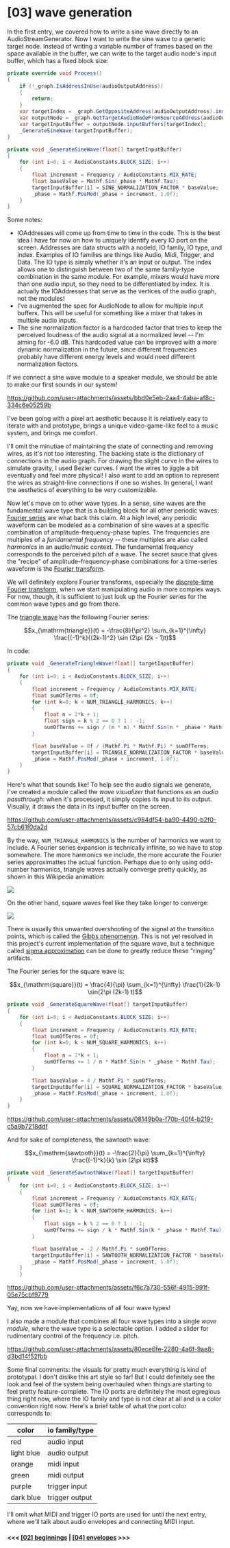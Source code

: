 # \[03\] wave generation

In the first entry, we covered how to write a sine wave directly to an AudioStreamGenerator. Now I want to write the sine wave to a generic target node. Instead of writing a variable number of frames based on the space available in the buffer, we can write to the target audio node's input buffer, which has a fixed block size:

```C#
private override void Process()
{
    if (!_graph.IsAddressInUse(audioOutputAddress))
    {
        return;
    }
    var targetIndex = _graph.GetOppositeAddress(audioOutputAddress).index;
    var outputNode = _graph.GetTargetAudioNodeFromSourceAddress(audioOutputAddress);
    var targetInputBuffer = outputNode.inputBuffers[targetIndex];
    _GenerateSineWave(targetInputBuffer);
}

private void _GenerateSineWave(float[] targetInputBuffer)
{
    for (int i=0; i < AudioConstants.BLOCK_SIZE; i++)
    {
        float increment = Frequency / AudioConstants.MIX_RATE;
        float baseValue = Mathf.Sin(_phase * Mathf.Tau);
        targetInputBuffer[i] = SINE_NORMALIZATION_FACTOR * baseValue;
        _phase = Mathf.PosMod(_phase + increment, 1.0f);
    }
}
```

Some notes:
- IOAddresses will come up from time to time in the code. This is the best idea I have for now on how to uniquely identify every IO port on the screen. Addresses are data structs with a nodeId, IO family, IO type, and index. Examples of IO families are things like Audio, Midi, Trigger, and Data. The IO type is simply whether it's an input or output. The index allows one to distinguish between two of the same family-type combination in the same module. For example, mixers would have more than one audio input, so they need to be differentiated by index. It is actually the IOAddresses that serve as the vertices of the audio graph, not the modules!
- I've augmented the spec for AudioNode to allow for multiple input buffers. This will be useful for something like a mixer that takes in multiple audio inputs. 
- The sine normalization factor is a hardcoded factor that tries to keep the perceived loudness of the audio signal at a normalized level -- I'm aiming for -6.0 dB. This hardcoded value can be improved with a more dynamic normalization in the future, since different frequencies probably have different energy levels and would need different normalization factors.

If we connect a sine wave module to a speaker module, we should be able to make our first sounds in our system!

https://github.com/user-attachments/assets/bbd0e5eb-2aa4-4aba-af8c-334c6e05259b

I've been going with a pixel art aesthetic because it is relatively easy to iterate with and prototype, brings a unique video-game-like feel to a music system, and brings me comfort.

I'll omit the minutiae of maintaining the state of connecting and removing wires, as it's not too interesting. The backing state is the dictionary of connections in the audio graph. For drawing the slight curve in the wires to simulate gravity, I used Bezier curves. I want the wires to jiggle a bit eventually and feel more physical! I also want to add an option to represent the wires as straight-line connections if one so wishes. In general, I want the aesthetics of everything to be very customizable. 

Now let's move on to other wave types. In a sense, sine waves are the fundamental wave type that is a building block for all other periodic waves: [Fourier series](https://en.wikipedia.org/wiki/Fourier_series) are what back this claim. At a high level, any periodic waveform can be modeled as a combination of sine waves at a specific combination of amplitude-frequency-phase tuples. The frequencies are multiples of a *fundamental frequency* -- these multiples are also called *harmonics* in an audio/music context. The fundamental frequency corresponds to the perceived pitch of a wave. The secret sauce that gives the "recipe" of amplitude-frequency-phase combinations for a time-series waveform is the [Fourier transform](https://en.wikipedia.org/wiki/Fourier_transform).

We will definitely explore Fourier transforms, especially the [discrete-time Fourier transform](https://en.wikipedia.org/wiki/Discrete-time_Fourier_transform), when we start manipulating audio in more complex ways. For now, though, it is sufficient to just look up the Fourier series for the common wave types and go from there.

The [triangle wave](https://en.wikipedia.org/wiki/Triangle_wave) has the following Fourier series:

$$x_{\mathrm{triangle}}(t) = -\frac{8}{\pi^2} \sum_{k=1}^{\infty} \frac{(-1)^k}{(2k-1)^2} \sin (2\pi (2k - 1)t)$$

In code:

```C#
private void _GenerateTriangleWave(float[] targetInputBuffer)
{
    for (int i=0; i < AudioConstants.BLOCK_SIZE; i++)
    {
        float increment = Frequency / AudioConstants.MIX_RATE;
        float sumOfTerms = 0f;
        for (int k=0; k < NUM_TRIANGLE_HARMONICS; k++)
        {
            float n = 2*k + 1;
            float sign = k % 2 == 0 ? 1 : -1;
            sumOfTerms += sign / (n * n) * Mathf.Sin(n * _phase * Mathf.Tau);
        }

        float baseValue = 8f / (Mathf.Pi * Mathf.Pi) * sumOfTerms;
        targetInputBuffer[i] = TRIANGLE_NORMALIZATION_FACTOR * baseValue;
        _phase = Mathf.PosMod(_phase + increment, 1.0f);
    }
}
```

Here's what that sounds like! To help see the audio signals we generate, I've created a module called the *wave visualizer* that functions as an *audio passthrough*: when it's processed, it simply copies its input to its output. Visually, it draws the data in its input buffer on the screen.

https://github.com/user-attachments/assets/c984df54-ba90-4490-b2f0-57cb61f0da2d

By the way, `NUM_TRIANGLE_HARMONICS` is the number of harmonics we want to include. A Fourier series expansion is technically infinite, so we have to stop somewhere. The more harmonics we include, the more accurate the Fourier series approximattes the actual function. Perhaps due to only using odd-number harmonics, triangle waves actually converge pretty quickly, as shown in this Wikipedia animation:

![](../images/synthesis_triangle.gif)

On the other hand, square waves feel like they take longer to converge:

![](../images/synthesis_square.gif)

There is usually this unwanted overshooting of the signal at the transition points, which is called the [Gibbs phenomenon](https://en.wikipedia.org/wiki/Gibbs_phenomenon). This is not yet resolved in this project's current implementation of the square wave, but a technique called [sigma approximation](https://en.wikipedia.org/wiki/Sigma_approximation) can be done to greatly reduce these "ringing" artifacts.

The Fourier series for the square wave is:

$$x_{\mathrm{square}}(t) = \frac{4}{\pi} \sum_{k=1}^{\infty} \frac{1}{2k-1} \sin(2\pi (2k-1) t)$$

```C#
private void _GenerateSquareWave(float[] targetInputBuffer)
{
    for (int i=0; i < AudioConstants.BLOCK_SIZE; i++)
    {
        float increment = Frequency / AudioConstants.MIX_RATE;
        float sumOfTerms = 0f;
        for (int k=0; k < NUM_SQUARE_HARMONICS; k++)
        {
            float n = 2*k + 1;
            sumOfTerms += 1 / n * Mathf.Sin(n * _phase * Mathf.Tau);
        }

        float baseValue = 4 / Mathf.Pi * sumOfTerms;
        targetInputBuffer[i] = SQUARE_NORMALIZATION_FACTOR * baseValue;
        _phase = Mathf.PosMod(_phase + increment, 1.0f);
    }
}
```

https://github.com/user-attachments/assets/08149b0a-f70b-40f4-b219-c5a9b7218ddf

And for sake of completeness, the sawtooth wave:

$$x_{\mathrm{sawtooth}}(t) = -\frac{2}{\pi} \sum_{k=1}^{\infty} \frac{(-1)^k}{k} \sin (2\pi kt)$$

```C#
private void _GenerateSawtoothWave(float[] targetInputBuffer)
{
    for (int i=0; i < AudioConstants.BLOCK_SIZE; i++)
    {
        float increment = Frequency / AudioConstants.MIX_RATE;
        float sumOfTerms = 0f;
        for (int k=1; k < NUM_SAWTOOTH_HARMONICS; k++)
        {
            float sign = k % 2 == 0 ? 1 : -1;
            sumOfTerms += sign / k * Mathf.Sin(k * _phase * Mathf.Tau);
        }

        float baseValue = -2 / Mathf.Pi * sumOfTerms;
        targetInputBuffer[i] = SAWTOOTH_NORMALIZATION_FACTOR * baseValue;
        _phase = Mathf.PosMod(_phase + increment, 1.0f);
    }
    }
```

https://github.com/user-attachments/assets/f6c7a730-556f-4915-991f-05e75cbf9779

Yay, now we have implementations of all four wave types!

I also made a module that combines all four wave types into a single *wave module*, where the wave type is a selectable option. I added a slider for rudimentary control of the frequency i.e. pitch.

https://github.com/user-attachments/assets/80ece6fe-2280-4a6f-9ae8-d3bd14f52fbb

Some final comments: the visuals for pretty much everything is kind of prototypal. I don't dislike this art style so far! But I could definitely see the look and feel of the system being overhauled when things are starting to feel pretty feature-complete. The IO ports are definitely the most egregious thing right now, where the IO family and type is not clear at all and is a color convention right now. Here's a brief table of what the port color corresponds to:

| color       | io family/type |
| ----------- | -------------- |
| red         | audio input    |
| light blue  | audio output   |
| orange      | midi input     |
| green       | midi output    |
| purple      | trigger input  |
| dark blue   | trigger output |

I'll omit what MIDI and trigger IO ports are used for until the next entry, where we'll talk about audio envelopes and connecting MIDI input.

#### <<< [\[02\] beginnings](./02_audio-graphs.md) | [\[04\] envelopes](./04_envelopes.md) >>>